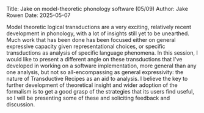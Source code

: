 Title: Jake on model-theoretic phonology software (05/09)
Author: Jake Rowen
Date: 2025-05-07

Model theoretic logical transductions are a very exciting, relatively recent development in phonology, with a lot of insights still yet to be unearthed. Much work that has been done has been focused either on general expressive capacity given representational choices, or specific transductions as analysis of specific language phenomena. In this session, I would like to present a different angle on these transductions that I've developed in working on a software implementation, more general than any one analysis, but not so all-encompassing as general expressivity: the nature of Transductive Recipes as an aid to analysis. I believe the key to further development of theoretical insight and wider adoption of the formalism is to get a good grasp of the strategies that its users find useful, so I will be presenting some of these and soliciting feedback and discussion.
